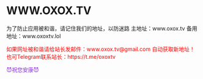 # WWW.OXOX.TV
<p style="text-align: left;">
<p>为了防止应用被和谐，请记住我们的地址，以防迷路
主地址：www.oxox.tv 
备用地址：www.oxoxtv.lol </p>
<p><span style="color: rgb(255, 0, 0);">如果网址被和谐请给站长发邮件：www.oxox.tv@gmail.com 自动获取新地址！
也可Telegram联系站长：https://t.me/oxoxtv </span></p>
<p><span style="color: rgb(138, 43, 226);">😈祝您安康😈</span><br></p>
<p></p>
</p>
